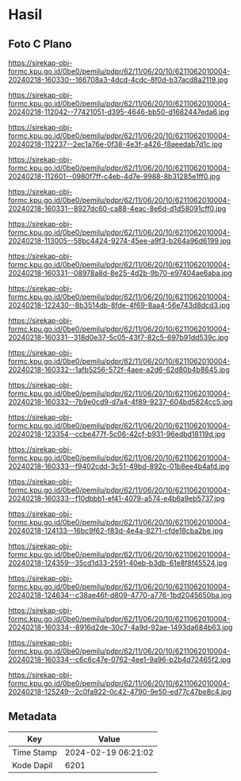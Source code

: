# Hasil

## Foto C Plano

https://sirekap-obj-formc.kpu.go.id/0be0/pemilu/pdpr/62/11/06/20/10/6211062010004-20240218-160330--166708a3-4dcd-4cdc-8f0d-b37acd8a2119.jpg

https://sirekap-obj-formc.kpu.go.id/0be0/pemilu/pdpr/62/11/06/20/10/6211062010004-20240218-112042--77421051-d395-4646-bb50-d1682447eda6.jpg

https://sirekap-obj-formc.kpu.go.id/0be0/pemilu/pdpr/62/11/06/20/10/6211062010004-20240218-112237--2ec1a76e-0f38-4e3f-a426-f8aeedab7d1c.jpg

https://sirekap-obj-formc.kpu.go.id/0be0/pemilu/pdpr/62/11/06/20/10/6211062010004-20240218-112601--0980f7ff-c4eb-4d7e-9988-8b31285e1ff0.jpg

https://sirekap-obj-formc.kpu.go.id/0be0/pemilu/pdpr/62/11/06/20/10/6211062010004-20240218-160331--8927dc60-ca88-4eac-8e6d-d1d58091cff0.jpg

https://sirekap-obj-formc.kpu.go.id/0be0/pemilu/pdpr/62/11/06/20/10/6211062010004-20240218-113005--58bc4424-9274-45ee-a9f3-b264a96d6199.jpg

https://sirekap-obj-formc.kpu.go.id/0be0/pemilu/pdpr/62/11/06/20/10/6211062010004-20240218-160331--08978a8d-8e25-4d2b-9b70-e97404ae6aba.jpg

https://sirekap-obj-formc.kpu.go.id/0be0/pemilu/pdpr/62/11/06/20/10/6211062010004-20240218-122430--8b3514db-8fde-4f69-8aa4-56e743d8dcd3.jpg

https://sirekap-obj-formc.kpu.go.id/0be0/pemilu/pdpr/62/11/06/20/10/6211062010004-20240218-160331--318d0e37-5c05-43f7-82c5-697b91dd539c.jpg

https://sirekap-obj-formc.kpu.go.id/0be0/pemilu/pdpr/62/11/06/20/10/6211062010004-20240218-160332--1afb5256-572f-4aee-a2d6-62d80b4b8645.jpg

https://sirekap-obj-formc.kpu.go.id/0be0/pemilu/pdpr/62/11/06/20/10/6211062010004-20240218-160332--7b9e0cd9-d7a4-4f89-9237-604bd5824cc5.jpg

https://sirekap-obj-formc.kpu.go.id/0be0/pemilu/pdpr/62/11/06/20/10/6211062010004-20240218-123354--ccbe477f-5c06-42cf-b931-96edbd18119d.jpg

https://sirekap-obj-formc.kpu.go.id/0be0/pemilu/pdpr/62/11/06/20/10/6211062010004-20240218-160333--f9402cdd-3c51-49bd-892c-01b8ee4b4afd.jpg

https://sirekap-obj-formc.kpu.go.id/0be0/pemilu/pdpr/62/11/06/20/10/6211062010004-20240218-160333--f10dbbb1-ef41-4079-a574-e4b6a9eb5737.jpg

https://sirekap-obj-formc.kpu.go.id/0be0/pemilu/pdpr/62/11/06/20/10/6211062010004-20240218-124133--16bc9f62-f83d-4e4a-8271-cfde18cba2be.jpg

https://sirekap-obj-formc.kpu.go.id/0be0/pemilu/pdpr/62/11/06/20/10/6211062010004-20240218-124359--35cd1d33-2591-40eb-b3db-61e8f8f45524.jpg

https://sirekap-obj-formc.kpu.go.id/0be0/pemilu/pdpr/62/11/06/20/10/6211062010004-20240218-124634--c38ae46f-d809-4770-a776-1bd2045650ba.jpg

https://sirekap-obj-formc.kpu.go.id/0be0/pemilu/pdpr/62/11/06/20/10/6211062010004-20240218-160334--8916d2de-30c7-4a9d-92ae-1493da684b63.jpg

https://sirekap-obj-formc.kpu.go.id/0be0/pemilu/pdpr/62/11/06/20/10/6211062010004-20240218-160334--c6c6c47e-0762-4ee1-9a96-b2b4d72465f2.jpg

https://sirekap-obj-formc.kpu.go.id/0be0/pemilu/pdpr/62/11/06/20/10/6211062010004-20240218-125249--2c0fa922-0c42-4790-9e50-ed77c47be8c4.jpg


## Metadata

| Key        | Value               |
| ---------- | ------------------- |
| Time Stamp | 2024-02-19 06:21:02 |
| Kode Dapil | 6201                |



